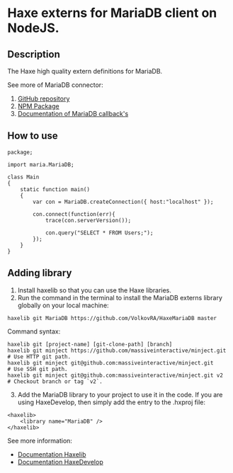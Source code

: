 # Haxe externs for MariaDB client on NodeJS.

Description
------------------------------

The Haxe high quality extern definitions for MariaDB.

See more of MariaDB connector:
1. [GitHub repository](https://github.com/mariadb-corporation/mariadb-connector-nodejs "MariaDB Connector repository")
2. [NPM Package](https://www.npmjs.com/package/mariadb "NPM MariaDB package")
3. [Documentation of MariaDB callback's](https://github.com/mariadb-corporation/mariadb-connector-nodejs/blob/master/documentation/callback-api.md "Documentation")

How to use
------------------------------
```
package;

import maria.MariaDB;

class Main 
{
	static function main() 
	{
		var con = MariaDB.createConnection({ host:"localhost" });
		
		con.connect(function(err){
			trace(con.serverVersion());
			
			con.query("SELECT * FROM Users;");
		});
	}
}
```

Adding library
------------------------------

1. Install haxelib so that you can use the Haxe libraries.
2. Run the command in the terminal to install the MariaDB externs library globally on your local machine:
```
haxelib git MariaDB https://github.com/VolkovRA/HaxeMariaDB master
```
Command syntax:
```
haxelib git [project-name] [git-clone-path] [branch]
haxelib git minject https://github.com/massiveinteractive/minject.git         # Use HTTP git path.
haxelib git minject git@github.com:massiveinteractive/minject.git             # Use SSH git path.
haxelib git minject git@github.com:massiveinteractive/minject.git v2          # Checkout branch or tag `v2`.
```
3. Add the MariaDB library to your project to use it in the code. If you are using HaxeDevelop, then simply add the entry to the .hxproj file:
```
<haxelib>
	<library name="MariaDB" />
</haxelib>
```

See more information:
 * [Documentation Haxelib](https://lib.haxe.org/documentation/using-haxelib/ "Using Haxelib")
 * [Documentation HaxeDevelop](https://haxedevelop.org/configure-haxe.html "Configure Haxe")